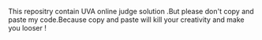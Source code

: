 This repositry contain UVA online judge solution .But please don't copy and paste my code.Because copy and paste will kill your creativity and make you looser !
